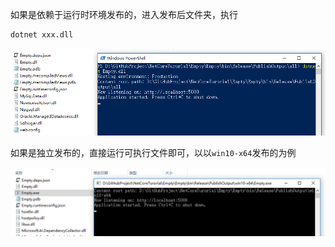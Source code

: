 如果是依赖于运行时环境发布的，进入发布后文件夹，执行
```bash
dotnet xxx.dll
```
![](img/裸奔/2018-12-24-17-47-53.png)


如果是独立发布的，直接运行可执行文件即可，以以`win10-x64`发布的为例

![](img/裸奔/2018-12-24-17-50-30.png)